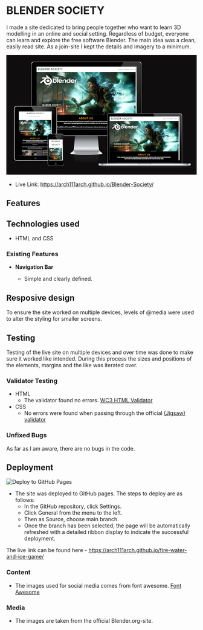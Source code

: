 # BLENDER SOCIETY

I made a site dedicated to bring people together who want to learn 3D modelling in an online and social setting.
Regardless of budget, everyone can learn and explore the free software Blender.
The main idea was a clean, easily read site. As a join-site I kept the details and imagery to a minimum.

![Am I responsive](https://github.com/arch111arch/Blender-Society/blob/main/amiresponsive.PNG?raw=true)

- Live Link: https://arch111arch.github.io/Blender-Society/

## Features 

## Technologies used 
- HTML and CSS

### Existing Features

- __Navigation Bar__

  - Simple and clearly defined.

## Resposive design
To ensure the site worked on multiple devices, levels of @media were used to alter the styling for smaller screens.


## Testing 

Testing of the live site on multiple devices and over time was done to make sure it worked like intended. During this process the sizes and positions of the elements, margins and the like was iterated over.


### Validator Testing 

- HTML
  - The validator found no errors.  [WC3 HTML Validator](https://validator.w3.org/nu/?doc=https%3A%2F%2Farch111arch.github.io%2Ffire-water-and-ice-game%2F)
- CSS
  - No errors were found when passing through the official [(Jigsaw) validator](https://jigsaw.w3.org/css-validator/validator?uri=https%3A%2F%2Farch111arch.github.io%2Ffire-water-and-ice-game%2F&profile=css3svg&usermedium=all&warning=1&vextwarning=&lang=sv)

### Unfixed Bugs

As far as I am aware, there are no bugs in the code. 

## Deployment
![Deploy to GitHub Pages](/deploy.PNG)
- The site was deployed to GitHub pages. The steps to deploy are as follows: 
  - In the GitHub repository, click Settings.
  - Click General from the menu to the left.
  - Then as Source, choose main branch.
  - Once the branch has been selected, the page will be automatically refreshed with a detailed ribbon display to indicate the successful deployment. 

The live link can be found here - https://arch111arch.github.io/fire-water-and-ice-game/

### Content 

- The images used for social media comes from font awesome. [Font Awesome](https://fontawesome.com/)

### Media

- The images are taken from the official Blender.org-site.

